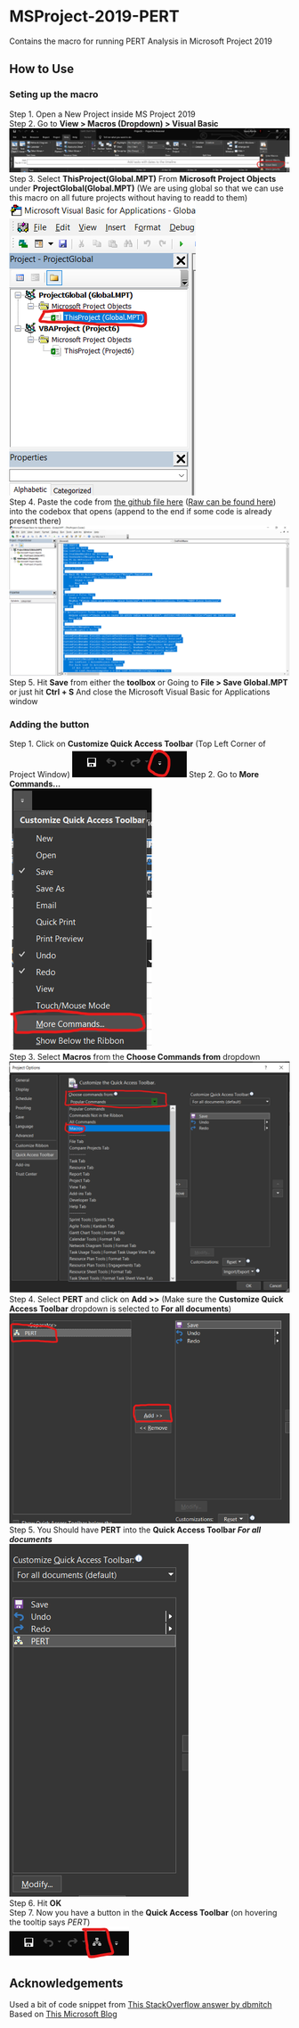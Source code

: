 # MSProject-2019-PERT
Contains the macro for running PERT Analysis in Microsoft Project 2019

## How to Use

### Seting up the macro
Step 1. Open a New Project inside MS Project 2019  
Step 2. Go to **View > Macros (Dropdown) > Visual Basic**  
![Open Visual Basic](./images/OpenVBFromProject.png)  
Step 3. Select **ThisProject(Global.MPT)** From **Microsoft Project Objects** under **ProjectGlobal(Global.MPT)** (We are using global so that we can use this macro on all future projects without having to readd to them)  
![Select ThisProject(Global.MPT)](./images/SelectThisProject.png)  
Step 4. Paste the code from [the github file here](./PERTmacro.vba) ([Raw can be found here](https://raw.githubusercontent.com/flametron/MSProject-2019-PERT/main/PERTmacro.vba)) into the codebox that opens (append to the end if some code is already present there)  
![Paste Code](./images/PasteTheCode.png)  
Step 5. Hit **Save** from either the **toolbox** or Going to **File > Save Global.MPT** or just hit **Ctrl + S** And close the Microsoft Visual Basic for Applications window  

### Adding the button
Step 1. Click on **Customize Quick Access Toolbar** (Top Left Corner of Project Window)
![Customize Quick Access Toolbar](./images/CustomizeQuickAccessBar.png)
Step 2. Go to **More Commands...**  
![Go to More Commands](./images/SelectMoreCommands.png)  
Step 3. Select **Macros** from the **Choose Commands from** dropdown  
![Choose Macros](./images/SelectMacrosFromTheChooseCommandsFromDropdown.png)  
Step 4. Select **PERT** and click on **Add >>**  (Make sure the **Customize Quick Access Toolbar** dropdown is selected to **For all documents**)
![Add PERT](./images/SelectPERTAndClickOnAdd.png)  
Step 5. You Should have **PERT** into the **Quick Access Toolbar _For all documents_**  
![How it should look](./images/YouShouldHavePERTInTheAccessToolBarNow.png)  
Step 6. Hit **OK**  
Step 7. Now you have a button in the **Quick Access Toolbar** (on hovering the tooltip says _PERT_)  
![Final Button](./images/HereIsThePertButton.png)



## Acknowledgements

Used a bit of code snippet from [This StackOverflow answer by dbmitch](https://stackoverflow.com/a/51144941/8791515)  
Based on [This Microsoft Blog](https://docs.microsoft.com/en-us/archive/blogs/projectified/three-point-estimation-pert-in-project-2010-take-1)
